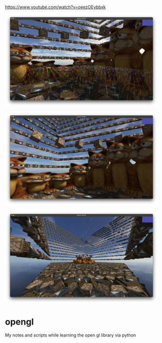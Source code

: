 https://www.youtube.com/watch?v=oeezOEybbxk

![Screenshot](screenshots/Screenshot%202025-06-06%20at%2011.13.05.png)

![Screenshot](screenshots/Screenshot%202025-06-06%20at%2011.13.09.png)

![Screenshot](screenshots/Screenshot%202025-06-06%20at%2011.13.32.png)

# opengl

My notes and scripts while learning the open gl library via python
